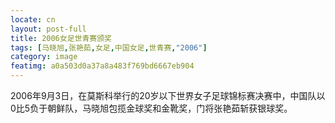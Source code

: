 ```yaml
---
locate: cn
layout: post-full
title: 2006女足世青赛颁奖
tags: [马晓旭,张艳茹,女足,中国女足,世青赛,"2006"]
category: image
featimg: a0a503d0a37a8a483f769bd6667eb904
---
```


2006年9月3日，在莫斯科举行的20岁以下世界女子足球锦标赛决赛中，中国队以0比5负于朝鲜队，马晓旭包揽金球奖和金靴奖，门将张艳茹斩获银球奖。